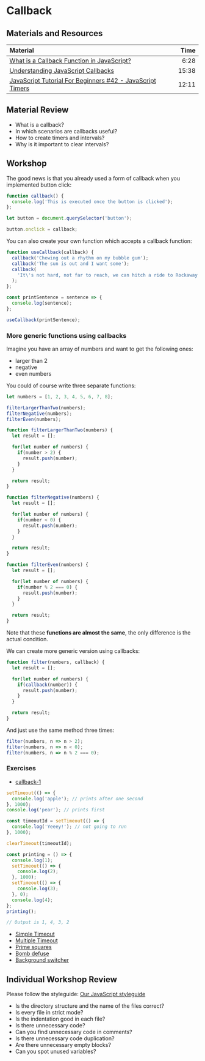 # Callback

## Materials and Resources

| Material                                                                                                 |  Time |
| :------------------------------------------------------------------------------------------------------- | ----: |
| [What is a Callback Function in JavaScript?](https://www.youtube.com/watch?v=qtfi4-8dj9c)                |  6:28 |
| [Understanding JavaScript Callbacks](https://www.youtube.com/watch?v=Nau-iEEgEoM)                        | 15:38 |
| [JavaScript Tutorial For Beginners #42 - JavaScript Timers](https://www.youtube.com/watch?v=Az5J_EkhYCY) | 12:11 |

## Material Review

- What is a callback?
  <!--
  A callback is a function which is passed as an argument to another function.
  -->
- In which scenarios are callbacks useful?
  <!--
  - When you want a piece of code executed after a certain event (e.g. button
    click, timeout, response of a network request arrived)
  - When you want to have a more generic version of a function, e.g. sort,
    filter, where the actual rules are provided as a callback function.
    It's a form of abstraction.
  - Higher-order functions: a function which takes a function as an argument
    and/or returns another function.
    There are several built-in higher-order functions like map, filter, reduce.
  -->
- How to create timers and intervals?
  <!-- use `setTimeout` and `setInterval` -->
- Why is it important to clear intervals?
  <!--
  When you don't need an interval any more it's just a waste of resources,
  and a common form of memory leak.
  It can also introduce strange bugs.
  -->

## Workshop

The good news is that you already used a form of callback when you
implemented button click:

```javascript
function callback() {
  console.log('This is executed once the button is clicked');
};

let button = document.querySelector('button');

button.onclick = callback;
```

You can also create your own function which accepts a callback function:

```javascript
function useCallback(callback) {
  callback('Chewing out a rhythm on my bubble gum');
  callback('The sun is out and I want some');
  callback(
    'It\'s not hard, not far to reach, we can hitch a ride to Rockaway Beach'
  );
};

const printSentence = sentence => {
  console.log(sentence);
};

useCallback(printSentence);
```

### More generic functions using callbacks

Imagine you have an array of numbers and want to get the following ones:

- larger than 2
- negative
- even numbers

You could of course write three separate functions:

```javascript
let numbers = [1, 2, 3, 4, 5, 6, 7, 8];

filterLargerThanTwo(numbers);
filterNegative(numbers);
filterEven(numbers);

function filterLargerThanTwo(numbers) {
  let result = [];

  for(let number of numbers) {
    if(number > 2) {
      result.push(number);
    }
  }

  return result;
}

function filterNegative(numbers) {
  let result = [];

  for(let number of numbers) {
    if(number < 0) {
      result.push(number);
    }
  }

  return result;
}

function filterEven(numbers) {
  let result = [];

  for(let number of numbers) {
    if(number % 2 === 0) {
      result.push(number);
    }
  }

  return result;
}
```

Note that these **functions are almost the same**, the only difference is the
actual condition.

We can create more generic version using callbacks:

```javascript
function filter(numbers, callback) {
  let result = [];

  for(let number of numbers) {
    if(callback(number)) {
      result.push(number);
    }
  }

  return result;
}
```

And just use the same method three times:

```javascript
filter(numbers, n => n > 2);
filter(numbers, n => n < 0);
filter(numbers, n => n % 2 === 0);
```

### Exercises

- [callback-1](callback-1/callback-1.js)

```javascript
setTimeout(() => {
  console.log('apple'); // prints after one second
}, 1000);
console.log('pear'); // prints first
```

```javascript
const timeoutId = setTimeout(() => {
  console.log('Yeeey!'); // not going to run
}, 1000);

clearTimeout(timeoutId);
```

```javascript
const printing = () => {
  console.log(1);
  setTimeout(() => {
    console.log(2);
  }, 1000);
  setTimeout(() => {
    console.log(3);
  }, 0);
  console.log(4);
};
printing();

// Output is 1, 4, 3, 2
```

- [Simple Timeout](simple-timeout/simple-timeout.js)
- [Multiple Timeout](multiple-timeout/multiple-timeout.js)
- [Prime squares](prime-squares/README.md)
- [Bomb defuse](bomb-defuse/README.md)
- [Background switcher](background-switcher/README.md)

## Individual Workshop Review

Please follow the styleguide:
[Our JavaScript styleguide](../../styleguide/javascript.md)

- Is the directory structure and the name of the files correct?
- Is every file in strict mode?
- Is the indentation good in each file?
- Is there unnecessary code?
- Can you find unnecessary code in comments?
- Is there unnecessary code duplication?
- Are there unnecessary empty blocks?
- Can you spot unused variables?
